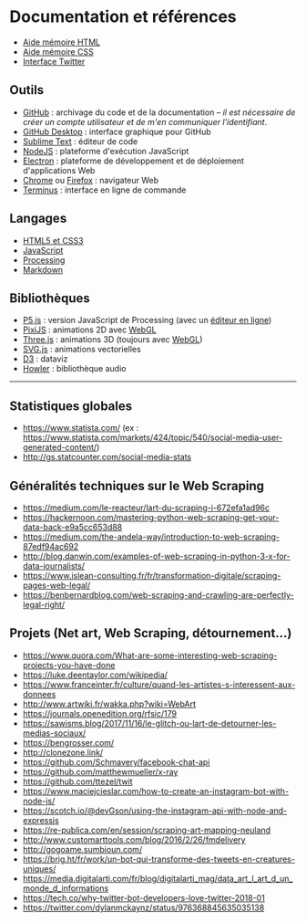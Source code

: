 # Documentation et références

- [Aide mémoire HTML](https://github.com/ENSCI-web-experiments/doc/blob/master/html.md)
- [Aide mémoire CSS](https://github.com/ENSCI-web-experiments/doc/blob/master/css.md)
- [Interface Twitter](https://github.com/ENSCI-web-experiments/doc/blob/master/twitter.md)

## Outils

- [GitHub](https://github.com) : archivage du code et de la documentation – _il est nécessaire de créer un compte utilisateur et de m'en communiquer l'identifiant_.
- [GitHub Desktop](https://desktop.github.com/) : interface graphique pour GitHub
- [Sublime Text](https://www.sublimetext.com/) : éditeur de code
- [NodeJS](https://nodejs.org/en/) : plateforme d'exécution JavaScript
- [Electron](https://electronjs.org/) : plateforme de développement et de déploiement d'applications Web
- [Chrome](https://www.google.com/chrome/) ou [Firefox](https://www.mozilla.org/fr/firefox/) : navigateur Web
- [Terminus](https://eugeny.github.io/terminus/) : interface en ligne de commande
 
## Langages

- [HTML5 et CSS3](https://openclassrooms.com/fr/courses/1603881-apprenez-a-creer-votre-site-web-avec-html5-et-css3)
- [JavaScript](https://openclassrooms.com/fr/courses/2984401-apprenez-a-coder-avec-javascript)
- [Processing](https://processing.org/)
- [Markdown](https://guides.github.com/features/mastering-markdown/)

## Bibliothèques

- [P5.js](https://p5js.org/) : version JavaScript de Processing (avec un [éditeur en ligne](https://editor.p5js.org/))
- [PixiJS](http://www.pixijs.com/) : animations 2D avec [WebGL](https://fr.wikipedia.org/wiki/WebGL)
- [Three.js](https://threejs.org/) : animations 3D (toujours avec [WebGL](https://fr.wikipedia.org/wiki/WebGL))
- [SVG.js](http://svgjs.com/) : animations vectorielles
- [D3](https://d3js.org/) : dataviz
- [Howler](https://howlerjs.com/) : bibliothèque audio

-----

## Statistiques globales

- https://www.statista.com/ (ex : https://www.statista.com/markets/424/topic/540/social-media-user-generated-content/)
- http://gs.statcounter.com/social-media-stats

## Généralités techniques sur le Web Scraping

- https://medium.com/le-reacteur/lart-du-scraping-i-672efa1ad96c
- https://hackernoon.com/mastering-python-web-scraping-get-your-data-back-e9a5cc653d88
- https://medium.com/the-andela-way/introduction-to-web-scraping-87edf94ac692
- http://blog.danwin.com/examples-of-web-scraping-in-python-3-x-for-data-journalists/
- https://www.islean-consulting.fr/fr/transformation-digitale/scraping-pages-web-legal/
- https://benbernardblog.com/web-scraping-and-crawling-are-perfectly-legal-right/

## Projets (Net art, Web Scraping, détournement...)
 
- https://www.quora.com/What-are-some-interesting-web-scraping-projects-you-have-done
- https://luke.deentaylor.com/wikipedia/
- https://www.franceinter.fr/culture/quand-les-artistes-s-interessent-aux-donnees
- http://www.artwiki.fr/wakka.php?wiki=WebArt
- https://journals.openedition.org/rfsic/179
- https://sawisms.blog/2017/11/16/le-glitch-ou-lart-de-detourner-les-medias-sociaux/
- https://bengrosser.com/
- http://clonezone.link/
- https://github.com/Schmavery/facebook-chat-api
- https://github.com/matthewmueller/x-ray
- https://github.com/ttezel/twit
- https://www.maciejcieslar.com/how-to-create-an-instagram-bot-with-node-js/
- https://scotch.io/@devGson/using-the-instagram-api-with-node-and-expressjs
- https://re-publica.com/en/session/scraping-art-mapping-neuland
- http://www.customarttools.com/blog/2016/2/26/fmdelivery
- http://gogoame.sumbioun.com/
- https://brig.ht/fr/work/un-bot-qui-transforme-des-tweets-en-creatures-uniques/
- https://media.digitalarti.com/fr/blog/digitalarti_mag/data_art_l_art_d_un_monde_d_informations
- https://tech.co/why-twitter-bot-developers-love-twitter-2018-01
- https://twitter.com/dylanmckaynz/status/976368845635035138
